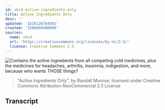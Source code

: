 ```yaml
---
id: xkcd.active-ingredients-only
title: Active Ingredients Only
desc: ''
updated: '1616126764592'
created: '1506668400000'
sources:
  name: xkcd
  url: 'https://creativecommons.org/licenses/by-nc/2.5/'
  license: Creative Commons 2.5
---
```

![Contains the active ingredients from all competing cold medicines, plus the medicines for headaches, arthritis, insomnia, indigestion, and more, because who wants THOSE things?](https://imgs.xkcd.com/comics/active_ingredients_only.png)
> "Active Ingredients Only", by Randall Munroe, licensed under Creative Commons Attribution-NonCommercial 2.5 License

## Transcript
